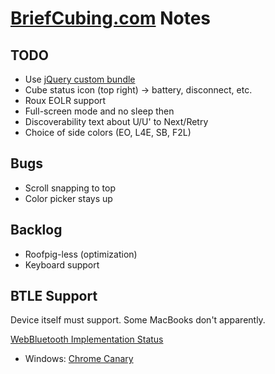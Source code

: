 # [BriefCubing.com](http://briefcubing.com) Notes

## TODO

* Use [jQuery custom bundle](http://jquerymobile.com/download-builder/)
* Cube status icon (top right) -> battery, disconnect, etc.
* Roux EOLR support
* Full-screen mode and no sleep then
* Discoverability text about U/U' to Next/Retry
* Choice of side colors (EO, L4E, SB, F2L)

## Bugs

* Scroll snapping to top
* Color picker stays up

## Backlog

* Roofpig-less (optimization)
* Keyboard support

## BTLE Support

Device itself must support. Some MacBooks don't apparently.

[WebBluetooth Implementation Status](https://github.com/WebBluetoothCG/web-bluetooth/blob/master/implementation-status.md)

* Windows: [Chrome Canary](https://www.google.com/chrome/canary/)